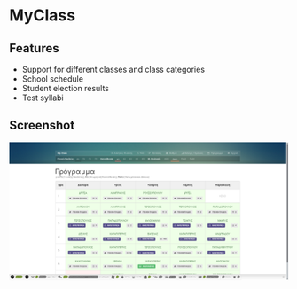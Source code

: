 MyClass
========================

Features
------------------------
 * Support for different classes and class categories
 * School schedule
 * Student election results
 * Test syllabi

Screenshot
------------------------
![Screenshot](/doc/screenshot.png?raw=true)
